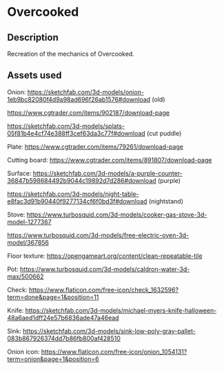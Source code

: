 # Overcooked

## Description
Recreation of the mechanics of Overcooked.

## Assets used

Onion:
https://sketchfab.com/3d-models/onion-1eb9bc82080f4d9a98ad696f26ab1576#download (old)

https://www.cgtrader.com/items/902187/download-page

https://sketchfab.com/3d-models/splats-05f81b4e4cf74e388ff3cef63da3c77f#download (cut puddle)

Plate:
https://www.cgtrader.com/items/79261/download-page

Cutting board:
https://www.cgtrader.com/items/891807/download-page

Surface:
https://sketchfab.com/3d-models/a-purple-counter-36847b598684492b9044c19892d7d286#download (purple)

https://sketchfab.com/3d-models/night-table-e8fac3d91b90440f9277134cf6f0bd3f#download (nightstand)

Stove:
https://www.turbosquid.com/3d-models/cooker-gas-stove-3d-model-1277367

https://www.turbosquid.com/3d-models/free-electric-oven-3d-model/367856

Floor texture:
https://opengameart.org/content/clean-repeatable-tile

Pot:
https://www.turbosquid.com/3d-models/caldron-water-3d-max/500662

Check:
https://www.flaticon.com/free-icon/check_1632596?term=done&page=1&position=11

Knife:
https://sketchfab.com/3d-models/michael-myers-knife-halloween-48a6aed1dff24e57b6836ade47a46ead

Sink:
https://sketchfab.com/3d-models/sink-low-poly-gray-pallet-083b867926374dd7b86fb800af428510

Onion icon:
https://www.flaticon.com/free-icon/onion_1054131?term=onion&page=1&position=6